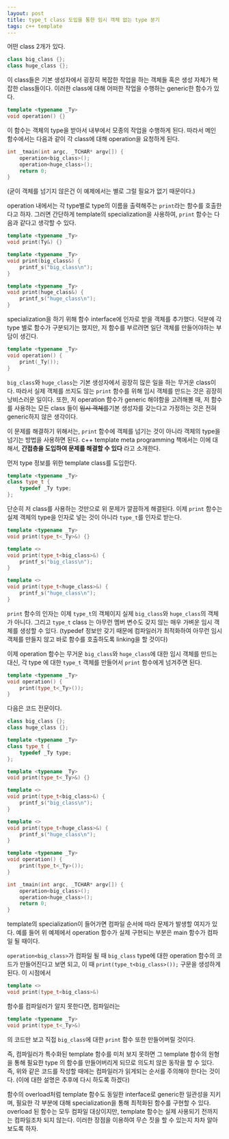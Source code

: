 ```yaml
---
layout: post
title: type_t class 도입을 통한 임시 객체 없는 type 분기
tags: c++ template
---
```


어떤 class 2개가 있다.

```cpp
class big_class {};
class huge_class {};
```

이 class들은 기본 생성자에서 굉장히 복잡한 작업을 하는 객체들 혹은 생성 자체가 복잡한 class들이다. 이러한 class에 대해 어떠한 작업을 수행하는 generic한 함수가 있다.

```cpp
template <typename _Ty>
void operation() {}
```

이 함수는 객체의 type을 받아서 내부에서 모종의 작업을 수행하게 된다. 따라서 메인 함수에서는 다음과 같이 각 class에 대해 operation을 요청하게 된다.

```cpp
int _tmain(int argc, _TCHAR* argv[]) {
    operation<big_class>();
    operation<huge_class>();
    return 0;
}
```

(굳이 객체를 넘기지 않은건 이 예제에서는 별로 그럴 필요가 없기 때문이다.)

operation 내에서는 각 type별로 type의 이름을 출력해주는 `print`라는 함수를 호출한다고 하자. 그러면 간단하게 template의 specialization을 사용하여, `print` 함수는 다음과 같다고 생각할 수 있다.

```cpp
template <typename _Ty>
void print(Ty&) {}

template <typename _Ty>
void print(big_class&) {
    printf_s("big_class\n");
}

template <typename _Ty>
void print(huge_class&) {
    printf_s("huge_class\n");
}
```

specialization을 하기 위해 함수 interface에 인자로 받을 객체를 추가했다. 덕분에 각 type 별로 함수가 구분되기는 했지만, 저 함수를 부르려면 일단 객체를 만들어야하는 부담이 생긴다.

```cpp
template <typename _Ty>
void operation() {
    print(_Ty());
}
```

`big_class`와 `huge_class`는 기본 생성자에서 굉장히 많은 일을 하는 무거운 class이다. 따라서 실제 객체를 쓰지도 않는 `print` 함수를 위해 임시 객체를 만드는 것은 굉장히 낭비스러운 일이다. 또한, 저 operation 함수가 generic 해야함을 고려해볼 때, 저 함수를 사용하는 모든 class 들이 ~~임시 객체를~~기본 생성자를 갖는다고 가정하는 것은 전혀 generic하지 않은 생각이다.

이 문제를 해결하기 위해서는, `print` 함수에 객체를 넘기는 것이 아니라 객체의 type을 넘기는 방법을 사용하면 된다. c++ template meta programming 책에서는 이에 대해서, **간접층을 도입하여 문제를 해결할 수 있다** 라고 소개한다.

먼저 type 정보를 위한 template class를 도입한다.

```cpp
template <typename _Ty>
class type_t {
    typedef _Ty type;
};
```

단순히 저 class를 사용하는 것만으로 위 문제가 깔끔하게 해결된다. 이제 `print` 함수는 실제 객체의 type을 인자로 넣는 것이 아니라 `type_t`를 인자로 받는다.

```cpp
template <typename _Ty>
void print(type_t<_Ty>&) {}

template <>
void print(type_t<big_class>&) {
    printf_s("big_class\n");
}

template <>
void print(type_t<huge_class>&) {
    printf_s("huge_class\n");
}
```

`print` 함수의 인자는 이제 `type_t`의 객체이지 실제 `big_class`와 `huge_class`의 객체가 아니다. 그리고 `type_t` class 는 아무런 멤버 변수도 갖지 않는 매우 가벼운 임시 객체를 생성할 수 있다. (typedef 정보만 갖기 때문에 컴파일러가 최적화하여 아무런 임시 객체를 만들지 않고 바로 함수를 호출하도록 linking을 할 것이다)

이제 operation 함수는 무거운 `big_class`와 `huge_class`에 대한 임시 객체를 만드는 대신, 각 type 에 대한 `type_t` 객체를 만들어서 `print` 함수에게 넘겨주면 된다.

```cpp
template <typename _Ty>
void operation() {
    print(type_t<_Ty>());
}
```

다음은 코드 전문이다.

```cpp
class big_class {};
class huge_class {};

template <typename _Ty>
class type_t {
    typedef _Ty type;
};

template <typename _Ty>
void print(type_t<_Ty>&) {}

template <>
void print(type_t<big_class>&) {
    printf_s("big_class\n");
}

template <>
void print(type_t<huge_class>&) {
    printf_s("huge_class\n");
}

template <typename _Ty>
void operation() {
    print(type_t<_Ty>());
}

int _tmain(int argc, _TCHAR* argv[]) {
    operation<big_class>();
    operation<huge_class>();
    return 0;
}
```

template의 specialization이 들어가면 컴파일 순서에 따라 문제가 발생할 여지가 있다. 예를 들어 위 예제에서 operation 함수가 실제 구현되는 부분은 main 함수가 컴파일 될 때이다.

`operation<big_class>`가 컴파일 될 때 `big_class` type에 대한 operation 함수의 코드가 만들어진다고 보면 되고, 이 때 `print(type_t<big_class>());` 구문을 생성하게 된다. 이 시점에서

```cpp
template <>
void print(type_t<big_class>&)
```

함수를 컴파일러가 알지 못한다면, 컴파일러는

```cpp
template <typename _Ty>
void print(type_t<_Ty>&)
```

의 코드만 보고 직접 `big_class`에 대한 `print` 함수 또한 만들어버릴 것이다.

즉, 컴파일러가 특수화된 template 함수를 미처 보지 못하면 그 template 함수의 원형을 통해 필요한 type 의 함수를 만들어버리게 되므로 의도치 않은 동작을 할 수 있다. 즉, 위와 같은 코드를 작성할 때에는 컴파일러가 읽게되는 순서를 주의해야 한다는 것이다. (이에 대한 설명은 추후에 다시 하도록 하겠다)


함수의 overload처럼 template 함수도 동일한 interface로 generic한 일관성을 지키며, 필요한 각 부분에 대해 specialization을 통해 최적화된 함수를 구현할 수 있다. overload 된 함수는 모두 컴파일 대상이지만, template 함수는 실제 사용되기 전까지는 컴파일조차 되지 않는다. 이러한 장점을 이용하여 무슨 짓을 할 수 있는지 차차 알아보도록 하자.
